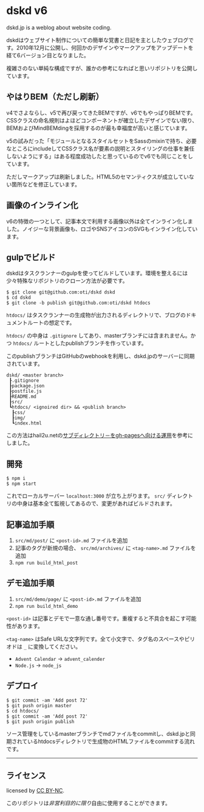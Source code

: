 # dskd v6

dskd.jp is a weblog about website coding.

dskdはウェブサイト制作についての簡単な覚書と日記を主としたウェブログです。2010年12月に公開し、何回かのデザインやマークアップをアップデートを経て6バージョン目となりました。

複雑さのない単純な構成ですが、誰かの参考になればと思いリポジトリを公開しています。

## やはりBEM（ただし刷新）

v4でさよならし、v5で再び戻ってきたBEMですが、v6でもやっぱりBEMです。CSSクラスの命名規則はよほどコンポーネントが確立したデザインでない限り、BEMおよびMindBEMdingを採用するのが最も幸福度が高いと感じています。

v5の試みだった「モジュールとなるスタイルセットをSassのmixinで持ち、必要なところにincludeしてCSSクラス名が要素の説明とスタイリングの仕事を兼任しないようにする」はある程度成功したと思っているのでv6でも同じことをしています。

ただしマークアップは刷新しました。HTML5のセマンティクスが成立していない箇所などを修正しています。

## 画像のインライン化

v6の特徴の一つとして、記事本文で利用する画像以外は全てインライン化しました。ノイジーな背景画像も、ロゴやSNSアイコンのSVGもインライン化しています。

## gulpでビルド

dskdはタスクランナーのgulpを使ってビルドしています。環境を整えるには少々特殊なリポジトリのクローン方法が必要です。

```
$ git clone git@github.com:oti/dskd dskd
$ cd dskd
$ git clone -b publish git@github.com:oti/dskd htdocs
```

`htdocs/` はタスクランナーの生成物が出力されるディレクトリで、ブログのドキュメントルートの想定です。

`htdocs/` の中身は `.gitignore` してあり、masterブランチには含まれません。かつ `htdocs/` ルートとしたpublishブランチを作っています。

このpublishブランチはGitHubのwebhookを利用し、dskd.jpのサーバーに同期されています。

```
dskd/ <master branch>
 ┠.gitignore
 ┠package.json
 ┠postfile.js
 ┠README.md
 ┠src/
 ┗htdocs/ <ignoired dir> && <publish branch>
  ┠css/
  ┠img/
  ┗index.html
```

この方法はhail2u.netの[サブディレクトリ－をgh-pagesへ向ける運用](http://hail2u.net/blog/software/pointing-sub-directory-to-gh-pages.html)を参考にしました。

## 開発

```
$ npm i
$ npm start
```

これでローカルサーバー `localhost:3000` が立ち上がります。 `src/` ディレクトリの中身は基本全て監視してあるので、変更があればビルドされます。

## 記事追加手順

1. `src/md/post/` に `<post-id>.md` ファイルを追加
2. 記事のタグが新規の場合、 `src/md/archives/` に `<tag-name>.md` ファイルを追加
3. `npm run build_html_post`

## デモ追加手順

1. `src/md/demo/page/` に `<post-id>.md` ファイルを追加
2. `npm run build_html_demo`

`<post-id>` は記事とデモで一意な通し番号です。重複すると不具合を起こす可能性があります。

`<tag-name>` はSafe URLな文字列です。全て小文字で、タグ名のスペースやピリオドは `_` に変換してください。

- `Advent Calendar` -> `advent_calender`
- `Node.js` -> `node_js`

## デプロイ

```
$ git commit -am 'Add post 72'
$ git push origin master
$ cd htdocs/
$ git commit -am 'Add post 72'
$ git push origin publish
```

ソース管理をしているmasterブランチでmdファイルをcommitし、dskd.jpと同期されているhtdocsディレクトリで生成物のHTMLファイルをcommitする流れです。

---

## ライセンス

licensed by [CC BY-NC](http://creativecommons.org/licenses/by-nc/4.0/).

このリポジトリは*非営利目的に限り*自由に使用することができます。
